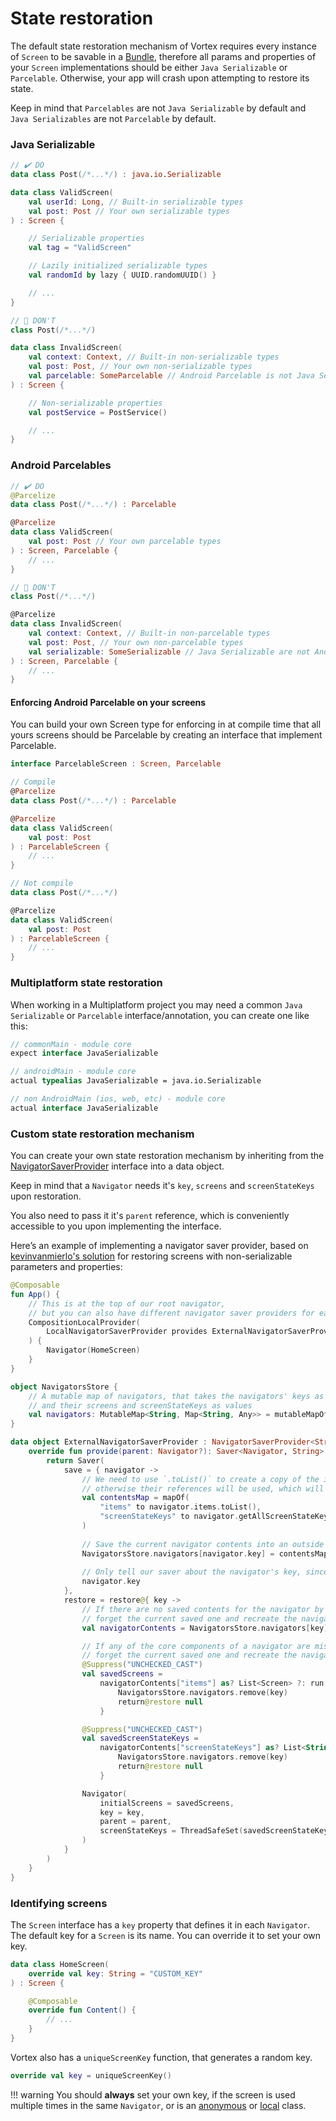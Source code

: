# State restoration

The default state restoration mechanism of Vortex requires every instance of `Screen` to be savable
in
a [Bundle](https://developer.android.com/guide/components/activities/parcelables-and-bundles),
therefore all params and
properties of your `Screen` implementations should be either `Java Serializable` or `Parcelable`.
Otherwise, your app
will crash upon attempting to restore its state.

Keep in mind that `Parcelables` are not `Java Serializable` by default and `Java Serializables` are
not `Parcelable` by
default.

### Java Serializable

```kotlin
// ✔️ DO
data class Post(/*...*/) : java.io.Serializable

data class ValidScreen(
    val userId: Long, // Built-in serializable types
    val post: Post // Your own serializable types
) : Screen {

    // Serializable properties
    val tag = "ValidScreen"

    // Lazily initialized serializable types
    val randomId by lazy { UUID.randomUUID() }

    // ...
}

// 🚫 DON'T
class Post(/*...*/)

data class InvalidScreen(
    val context: Context, // Built-in non-serializable types
    val post: Post, // Your own non-serializable types
    val parcelable: SomeParcelable // Android Parcelable is not Java Serializable by default
) : Screen {

    // Non-serializable properties
    val postService = PostService()

    // ...
}
```

### Android Parcelables

```kotlin
// ✔️ DO
@Parcelize
data class Post(/*...*/) : Parcelable

@Parcelize
data class ValidScreen(
    val post: Post // Your own parcelable types
) : Screen, Parcelable {
    // ...
}

// 🚫 DON'T
class Post(/*...*/)

@Parcelize
data class InvalidScreen(
    val context: Context, // Built-in non-parcelable types
    val post: Post, // Your own non-parcelable types
    val serializable: SomeSerializable // Java Serializable are not Android Parcelable by default
) : Screen, Parcelable {
    // ...
}
```

#### Enforcing Android Parcelable on your screens

You can build your own Screen type for enforcing in at compile time that all yours screens should be
Parcelable by
creating an interface that implement Parcelable.

```kotlin
interface ParcelableScreen : Screen, Parcelable

// Compile
@Parcelize
data class Post(/*...*/) : Parcelable

@Parcelize
data class ValidScreen(
    val post: Post
) : ParcelableScreen {
    // ...
}

// Not compile
data class Post(/*...*/)

@Parcelize
data class ValidScreen(
    val post: Post
) : ParcelableScreen {
    // ...
}
```

### Multiplatform state restoration

When working in a Multiplatform project you may need a common `Java Serializable` or `Parcelable`
interface/annotation,
you can create one like this:

```kotlin
// commonMain - module core
expect interface JavaSerializable

// androidMain - module core
actual typealias JavaSerializable = java.io.Serializable

// non AndroidMain (ios, web, etc) - module core
actual interface JavaSerializable
```

### Custom state restoration mechanism

You can create your own state restoration mechanism by inheriting from
the [NavigatorSaverProvider](https://github.com/hristogochev/vortex/blob/main/vortex/src/commonMain/kotlin/io/github/hristogochev/vortex/navigator/NavigatorSaverProvider.kt)
interface into a data object.

Keep in mind that a `Navigator` needs it's `key`, `screens` and `screenStateKeys` upon restoration.

You also need to pass it it's `parent` reference, which is conveniently accessible to you upon
implementing the interface.

Here’s an example of implementing a navigator saver provider, based on [kevinvanmierlo's solution](https://github.com/hristogochev/vortex/issues/1) for restoring screens with non-serializable parameters and properties:
```kotlin
@Composable
fun App() {
    // This is at the top of our root navigator,
    // but you can also have different navigator saver providers for each Navigator
    CompositionLocalProvider(
        LocalNavigatorSaverProvider provides ExternalNavigatorSaverProvider,
    ) {
        Navigator(HomeScreen)
    }
}

object NavigatorsStore {
    // A mutable map of navigators, that takes the navigators' keys as keys,
    // and their screens and screenStateKeys as values
    val navigators: MutableMap<String, Map<String, Any>> = mutableMapOf()
}

data object ExternalNavigatorSaverProvider : NavigatorSaverProvider<String> {
    override fun provide(parent: Navigator?): Saver<Navigator, String> {
        return Saver(
            save = { navigator ->
                // We need to use `.toList()` to create a copy of the items and screen state keys,
                // otherwise their references will be used, which will not work
                val contentsMap = mapOf(
                    "items" to navigator.items.toList(),
                    "screenStateKeys" to navigator.getAllScreenStateKeys().toList()
                )
                
                // Save the current navigator contents into an outside map, using its key
                NavigatorsStore.navigators[navigator.key] = contentsMap
                
                // Only tell our saver about the navigator's key, since we manage the saving externally
                navigator.key
            },
            restore = restore@{ key ->
                // If there are no saved contents for the navigator by it's key,
                // forget the current saved one and recreate the navigator
                val navigatorContents = NavigatorsStore.navigators[key] ?: return@restore null

                // If any of the core components of a navigator are missing,
                // forget the current saved one and recreate the navigator
                @Suppress("UNCHECKED_CAST")
                val savedScreens =
                    navigatorContents["items"] as? List<Screen> ?: run {
                        NavigatorsStore.navigators.remove(key)
                        return@restore null
                    }

                @Suppress("UNCHECKED_CAST")
                val savedScreenStateKeys =
                    navigatorContents["screenStateKeys"] as? List<String> ?: run {
                        NavigatorsStore.navigators.remove(key)
                        return@restore null
                    }

                Navigator(
                    initialScreens = savedScreens,
                    key = key,
                    parent = parent,
                    screenStateKeys = ThreadSafeSet(savedScreenStateKeys)
                )
            }
        )
    }
}
```

### Identifying screens

The `Screen` interface has a `key` property that defines it in each `Navigator`.<br>
The default key for a `Screen` is its name. You can override it to set your own key.

```kotlin
data class HomeScreen(
    override val key: String = "CUSTOM_KEY"
) : Screen {

    @Composable
    override fun Content() {
        // ...
    }
}
```

Vortex also has a `uniqueScreenKey` function, that generates a random key.

```kotlin
override val key = uniqueScreenKey()
```

!!! warning
You should **always** set your own key, if the screen is used multiple times in the same
`Navigator`, or is
an [anonymous](https://kotlinlang.org/docs/object-declarations.html#object-expressions)
or [local](https://kotlinlang.org/spec/declarations.html#local-class-declaration) class.



